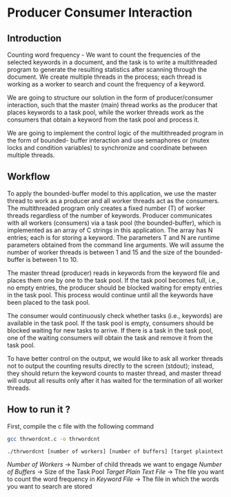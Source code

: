 # Producer Consumer Interaction

## Introduction 
Counting word frequency - We want to count the frequencies of the selected keywords in a document, and the task is to write a multithreaded program to generate the resulting statistics after scanning through the document. We create multiple threads in the process; each thread is working as a worker to search and count the frequency of a keyword.

We are going to structure our solution in the form of producer/consumer interaction, such that the master (main) thread works as the producer that places keywords to a task pool, while the worker threads work as the consumers that obtain a keyword from the task pool and process it.

We are going to implement the control logic of the multithreaded program in the form of bounded- buffer interaction and use semaphores or (mutex locks and condition variables) to synchronize and coordinate between multiple threads.

## Workflow

To apply the bounded-buffer model to this application, we use the master thread to work as a producer and all worker threads act as the consumers. The multithreaded program only creates a fixed number (T) of worker threads regardless of the number of keywords. Producer communicates with all workers (consumers) via a task pool (the bounded-buffer), which is implemented as an array of C strings in this application. The array has N entries; each is for storing a keyword. The parameters T and N are runtime parameters obtained from the command line arguments. We will assume the number of worker threads is between 1 and 15 and the size of the bounded-buffer is between 1 to 10.

The master thread (producer) reads in keywords from the keyword file and places them one by one to the task pool. If the task pool becomes full, i.e., no empty entries, the producer should be blocked waiting for empty entries in the task pool. This process would continue until all the keywords have been placed to the task pool.

The consumer would continuously check whether tasks (i.e., keywords) are available in the task pool. If the task pool is empty, consumers should be blocked waiting for new tasks to arrive. If there is a task in the task pool, one of the waiting consumers will obtain the task and remove it from the task pool.

To have better control on the output, we would like to ask all worker threads not to output the counting results directly to the screen (stdout); instead, they should return the keyword counts to master thread, and master thread will output all results only after it has waited for the termination of all worker threads.

## How to run it ?

First, compile the c file with the following command 

```bash
gcc thrwordcnt.c -o thrwordcnt
```

```bash
./thrwordcnt [number of workers] [number of buffers] [target plaintext file] [keyword file]
```

*Number of Workers* -> Number of child threads we want to engage
*Number of Buffers* -> Size of the Task Pool
*Target Plain Text File* -> The file you want to count the word frequency in 
*Keyword File* -> The file in which the words you want to search are stored